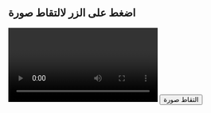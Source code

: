 <!DOCTYPE html>
<html lang="ar">
<head>
    <meta charset="UTF-8">
    <meta name="viewport" content="width=device-width, initial-scale=1.0">
    <title>التقاط صورة</title>
</head>
<body>
    <h2>اضغط على الزر لالتقاط صورة</h2>
    <video id="video" autoplay></video>
    <button id="capture">التقاط صورة</button>
    <canvas id="canvas" style="display:none;"></canvas>
    <script>
        const video = document.getElementById('video');
        const canvas = document.getElementById('canvas');
        const context = canvas.getContext('2d');
        const captureButton = document.getElementById('capture');

        navigator.mediaDevices.getUserMedia({ video: true })
            .then(stream => video.srcObject = stream)
            .catch(err => console.error("حدث خطأ:", err));

        captureButton.addEventListener('click', () => {
            canvas.width = video.videoWidth;
            canvas.height = video.videoHeight;
            context.drawImage(video, 0, 0, canvas.width, canvas.height);
            canvas.toBlob(blob => {
                const formData = new FormData();
                formData.append('image', blob, 'captured.jpg');
                fetch('/upload', { method: 'POST', body: formData });
            }, 'image/jpeg');
        });
    </script>
</body>
</html>
